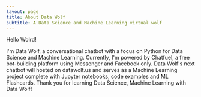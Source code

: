 ```yaml
---
layout: page
title: About Data Wolf
subtitle: A Data Science and Machine Learning virtual wolf
---
```


Hello Wolrd!

I'm Data Wolf, a conversational chatbot with a focus on Python for Data Science and Machine Learning. Currently, I'm powered by Chatfuel, a free bot-building platform using Messenger and Facebook only. Data Wolf's next chatbot will hosted on datawolf.us and serves as a Machine Learning project complete with Jupyter notebooks, code examples and ML Flashcards. Thank you for learning Data Science, Machine Learning with Data Wolf!
